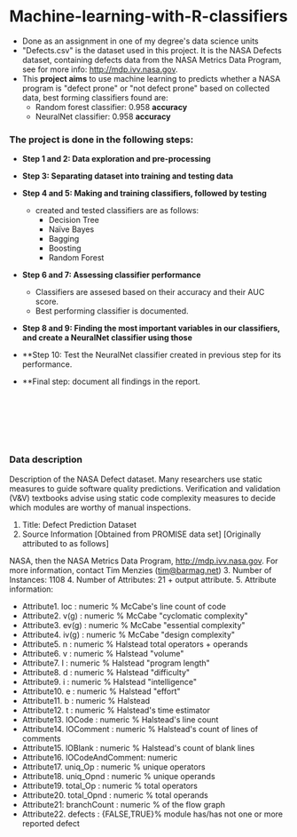 # Machine-learning-with-R-classifiers
- Done as an assignment in one of my degree's data science units
- "Defects.csv" is the dataset used in this project. It is the NASA Defects dataset, containing defects data from the NASA Metrics Data Program, see for more info: http://mdp.ivv.nasa.gov.
- This **project aims** to use machine learning to predicts whether a NASA program is "defect prone" or "not defect prone" based on collected data, best forming classifiers found are:
  - Random forest classifier: 0.958 **accuracy**
  - NeuralNet classifier: 0.958 **accuracy**


### The project is done in the following steps:
- **Step 1 and 2: Data exploration and pre-processing**
 
- **Step 3: Separating dataset into training and testing data**

- **Step 4 and 5: Making and training classifiers, followed by testing**
  - created and tested classifiers are as follows:
    -  Decision Tree
    -  Naïve Bayes
    -  Bagging
    -  Boosting
    -  Random Forest
  
- **Step 6 and 7: Assessing classifier performance**
  - Classifiers are assesed based on their accuracy and their AUC score.
  - Best performing classifier is documented.

- **Step 8 and 9: Finding the most important variables in our classifiers, and create a NeuralNet classifier using those**

- **Step 10: Test the NeuralNet classifier created in previous step for its performance.

- **Final step: document all findings in the report.





<br /><br /><br /><br /><br />

### Data description
Description of the NASA Defect dataset.
Many researchers use static measures to guide software quality predictions. 
Verification and validation (V\&V) textbooks advise using static code complexity 
measures to decide which modules are worthy of manual inspections.
1. Title: Defect Prediction Dataset
2. Source Information [Obtained from PROMISE data set]
 [Originally attributed to as follows]
 
NASA, then the NASA Metrics Data Program, http://mdp.ivv.nasa.gov.
 For more information, contact Tim Menzies (tim@barmag.net)
3. Number of Instances: 1108
4. Number of Attributes: 21 + output attribute.
5. Attribute information:
- Attribute1. loc : numeric % McCabe's line count of code
- Attribute2. v(g) : numeric % McCabe "cyclomatic complexity"
- Attribute3. ev(g) : numeric % McCabe "essential complexity"
- Attribute4. iv(g) : numeric % McCabe "design complexity"
- Attribute5. n : numeric % Halstead total operators + operands
- Attribute6. v : numeric % Halstead "volume"
- Attribute7. l : numeric % Halstead "program length"
- Attribute8. d : numeric % Halstead "difficulty"
- Attribute9. i : numeric % Halstead "intelligence"
- Attribute10. e : numeric % Halstead "effort"
- Attribute11. b : numeric % Halstead 
- Attribute12. t : numeric % Halstead's time estimator
- Attribute13. lOCode : numeric % Halstead's line count
- Attribute14. lOComment : numeric % Halstead's count of lines of comments
- Attribute15. lOBlank : numeric % Halstead's count of blank lines
- Attribute16. lOCodeAndComment: numeric
- Attribute17. uniq_Op : numeric % unique operators
- Attribute18. uniq_Opnd : numeric % unique operands
- Attribute19. total_Op : numeric % total operators
- Attribute20. total_Opnd : numeric % total operands
- Attribute21: branchCount : numeric % of the flow graph
- Attribute22. defects : {FALSE,TRUE}% module has/has not one or more reported defect
